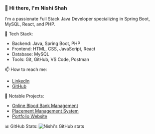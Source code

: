 ### 👋 Hi there, I'm Nishi Shah
I'm a passionate Full Stack Java Developer specializing in Spring Boot, MySQL, React, and PHP.

🔧 Tech Stack:
- Backend: Java, Spring Boot, PHP
- Frontend: HTML, CSS, JavaScript, React
- Database: MySQL
- Tools: Git, GitHub, VS Code, Postman

📫 How to reach me:
- [LinkedIn](https://www.linkedin.com/in/nishi-shah-7a17a52b6)
- [GitHub](https://github.com/nishishah35)

📂 Notable Projects:
- [Online Blood Bank Management](https://github.com/nishishah35/online_bloodbank_management)
- [Placement Management System](#)
- [Portfolio Website](#)

📊 GitHub Stats:
![Nishi's GitHub stats](https://github-readme-stats.vercel.app/api?username=nishishah35&show_icons=true&theme=dracula)

